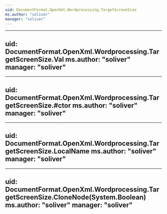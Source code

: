 ```yaml
---
uid: DocumentFormat.OpenXml.Wordprocessing.TargetScreenSize
ms.author: "soliver"
manager: "soliver"
---
```


---
uid: DocumentFormat.OpenXml.Wordprocessing.TargetScreenSize.Val
ms.author: "soliver"
manager: "soliver"
---

---
uid: DocumentFormat.OpenXml.Wordprocessing.TargetScreenSize.#ctor
ms.author: "soliver"
manager: "soliver"
---

---
uid: DocumentFormat.OpenXml.Wordprocessing.TargetScreenSize.LocalName
ms.author: "soliver"
manager: "soliver"
---

---
uid: DocumentFormat.OpenXml.Wordprocessing.TargetScreenSize.CloneNode(System.Boolean)
ms.author: "soliver"
manager: "soliver"
---
